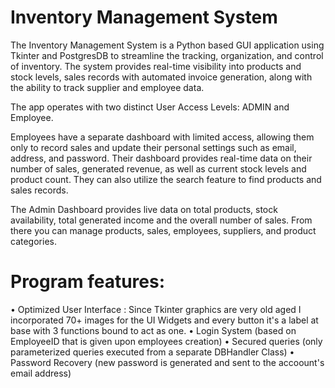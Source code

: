 # Inventory Management System

The Inventory Management System is a Python based GUI application using Tkinter and PostgresDB to streamline the tracking, organization, and control of inventory.
The system provides real-time visibility into products and stock levels, sales records with automated invoice generation, along with the ability to track supplier and employee data.

The app operates with two distinct User Access Levels: ADMIN and Employee. 

Employees have a separate dashboard with limited access, allowing them only to record sales and update their personal settings such as email, address, and password.
Their dashboard provides real-time data on their number of sales, generated revenue, as well as current stock levels and product count. They can also utilize the search feature to find products and sales records.

The Admin Dashboard provides live data on total products, stock availability, total generated income and the overall number of sales. From there you can manage products, sales, employees, suppliers, and product categories. 

# Program features:

• Optimized User Interface : Since Tkinter graphics are very old aged I incorporated 70+ images for the UI Widgets and every button it's a label at base with 3 functions bound to act as one.
• Login System (based on EmployeeID that is given upon employees creation)
• Secured queries (only parameterized queries executed from a separate DBHandler Class)
• Password Recovery (new password is generated and sent to the accoount's email address)
